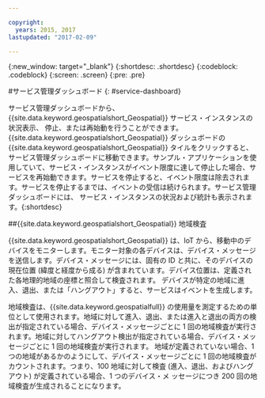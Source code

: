 ```yaml
---

copyright:
  years: 2015, 2017
lastupdated: "2017-02-09"

---
```


<!-- Attribute definitions --> 
{:new_window: target="_blank"}
{:shortdesc: .shortdesc}
{:codeblock: .codeblock}
{:screen: .screen}
{:pre: .pre}

#サービス管理ダッシュボード
{: #service-dashboard}


サービス管理ダッシュボードから、{{site.data.keyword.geospatialshort_Geospatial}} サービス・インスタンスの状況表示、
停止、または再始動を行うことができます。{{site.data.keyword.geospatialshort_Geospatial}} ダッシュボードの {{site.data.keyword.geospatialshort_Geospatial}} タイルをクリックすると、
サービス管理ダッシュボードに移動できます。サンプル・アプリケーションを使用していて、サービス・インスタンスがイベント限度に達して停止した場合、サービスを再始動できます。サービスを停止すると、イベント限度は除去されます。サービスを停止するまでは、イベントの受信は続けられます。サービス管理ダッシュボードには、
サービス・インスタンスの状況および統計も表示されます。{:shortdesc}

##{{site.data.keyword.geospatialshort_Geospatial}} 地域検査

{{site.data.keyword.geospatialshort_Geospatial}} は、IoT から、移動中のデバイスをモニターします。モニター対象の各デバイスは、デバイス・メッセージを送信します。デバイス・メッセージには、固有の ID と共に、そのデバイスの現在位置 (緯度と経度から成る) が含まれています。デバイス位置は、定義された各地理的地域の座標と照合して検査されます。
デバイスが特定の地域に進入、退出、または「ハングアウト」すると、サービスはイベントを生成します。

地域検査は、{{site.data.keyword.geospatialfull}} の使用量を測定するための単位として使用されます。地域に対して進入、退出、または進入と退出の両方の検出が指定されている場合、デバイス・メッセージごとに 1 回の地域検査が実行されます。地域に対してハングアウト検出が指定されている場合、デバイス・メッセージごとに 1 回の地域検査が実行されます。
地域が定義されていない場合、1 つの地域があるかのようにして、デバイス・メッセージごとに 1 回の地域検査がカウントされます。つまり、100 地域に対して検査 (進入、退出、およびハングアウト) が定義されている場合、1 つのデバイス・メ
ッセージにつき 200 回の地域検査が生成されることになります。
